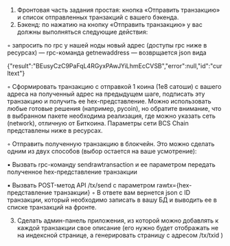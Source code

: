 1. Фронтовая часть задания простая: кнопка «Отправить транзакцию» и список отправленных транзакций с вашего бэкенда.
2. Бэкенд: по нажатию на кнопку «Отправить транзакцию» у вас должны выполняться следующие действия:

◦ запросить по rpc у нашей ноды новый адрес (доступы rpc ниже в ресурсах) — rpc-команда getnewaddress — возврщается json вида

 {"result":"BEusyCzC9PaFqL4RGyxPAwJYiLhmEcCVSB","error":null,"id":"curltext"}
 
◦ Сформировать транзакцию с отправкой 1 коина (1е8 сатоши) с вашего адреса на полученный адрес на предыдущем шаге,
подписать эту транзакцию и получить ее hex-представление. Можно использовать любые готовые решения (например, pycoin),
но обратите внимание, что в выбранном пакете необходима реализация, где можно указать сеть (network), отличную от Биткоина.
Параметры сети BCS Chain представлены ниже в ресурсах. 

◦ Отправить полученную транзакцию в блокчейн. Это можно сделать одним из двух способов (выбор остается на ваше усмотрение):
 
 ▪ Вызвать rpc-команду sendrawtransaction и ее параметром передать полученное hex-представление транзакции
 
 ▪ Вызвать POST-метод API /tx/send с параметром rawtx={hex-представление транзакции} ◦ В ответе вам вернется json c ID транзакции, который необходимо записать в вашу БД и выводить ее в списке транзакций на фронте.
 
3. Сделать админ-панель приложения, из которой можно добавлять к каждой транзакции свое описание (его нужно будет отображать не на индексной странице, а генерировать страницу с адресом /tx/txid )
